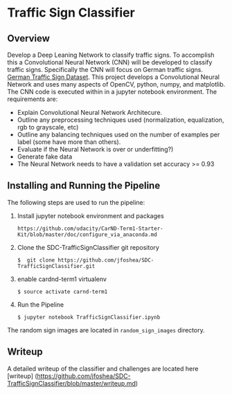 # Traffic Sign Classifier 

## Overview
Develop a Deep Leaning Network to classify traffic signs. To accomplish this a Convolutional Neural Network (CNN) will be developed to classify traffic signs. Specifically the CNN will focus on German traffic signs. [German Traffic Sign Dataset](http://benchmark.ini.rub.de/?section=gtsrb&subsection=dataset).
This project develops a Convolutional Neural Network and uses many aspects of OpenCV, python, numpy, and matplotlib. The CNN code is executed within in a jupyter notebook environment. The requirements are:
- Explain Convolutional Neural Network Architecure.
- Outline any preprocessing techniques used (normalization, equalization, rgb to grayscale, etc)
- Outline any balancing techniques used on the number of examples per label (some have more than others).
- Evaluate if the Neural Network is over or underfitting?)
- Generate fake data
- The Neural Network needs to have a validation set accuracy >= 0.93

## Installing and Running the Pipeline
The following steps are used to run the pipeline:
1. Install jupyter notebook environment and packages
    ```
    https://github.com/udacity/CarND-Term1-Starter-Kit/blob/master/doc/configure_via_anaconda.md
    ```
2. Clone the SDC-TrafficSignClassifier git repository
    ```  
    $  git clone https://github.com/jfoshea/SDC-TrafficSignClassifier.git
    ```

3. enable cardnd-term1 virtualenv
    ```
    $ source activate carnd-term1
    ```
4. Run the Pipeline 
    ```
    $ jupyter notebook TrafficSignClassifier.ipynb
    ```

The random sign images are located in `random_sign_images` directory.

## Writeup 
A detailed writeup of the classifier and challenges are located here [writeup] (https://github.com/jfoshea/SDC-TrafficSignClassifier/blob/master/writeup.md)

